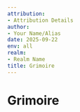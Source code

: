 ```yaml
---
attribution:
- Attribution Details
author:
- Your Name/Alias
date: 2025-09-22
env: all
realm:
- Realm Name
title: Grimoire
---
```


# Grimoire
